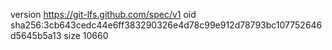 version https://git-lfs.github.com/spec/v1
oid sha256:3cb643cedc44e6ff383290326e4d78c99e912d78793bc107752646d5645b5a13
size 10660
